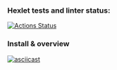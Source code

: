 ### Hexlet tests and linter status:
[![Actions Status](https://github.com/artisangora/php-project-lvl2/workflows/hexlet-check/badge.svg)](https://github.com/artisangora/php-project-lvl2/actions)

### Install & overview
[![asciicast](https://asciinema.org/a/390410.svg)](https://asciinema.org/a/390410)